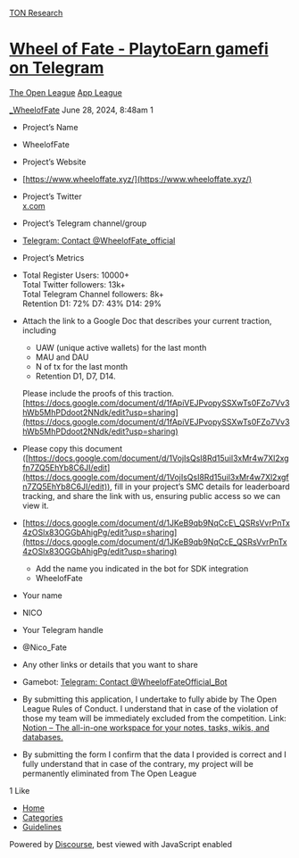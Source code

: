 [TON Research](/)

# [Wheel of Fate - PlaytoEarn gamefi on Telegram](/t/wheel-of-fate-playtoearn-gamefi-on-telegram/26350)

[The Open League](/c/the-open-league/app-leaderboard/58)  [App League](/c/the-open-league/app-leaderboard/58) 

    

[\_WheelofFate](https://tonresear.ch/u/_WheelofFate)  June 28, 2024, 8:48am  1

*   Project’s Name
    
*   WheelofFate
    
*   Project’s Website
    
*   [https://www.wheeloffate.xyz/](https://www.wheeloffate.xyz/)
    
*   Project’s Twitter  
    [x.com](https://x.com/_WheelofFate)
    
*   Project’s Telegram channel/group
    
*   [Telegram: Contact @WheelofFate\_official](https://t.me/WheelofFate_official)
    
*   Project’s Metrics
    
*   Total Register Users: 10000+  
    Total Twitter followers: 13k+  
    Total Telegram Channel followers: 8k+  
    Retention D1: 72% D7: 43% D14: 29%
    
*   Attach the link to a Google Doc that describes your current traction, including
    
    *   UAW (unique active wallets) for the last month
    *   MAU and DAU
    *   N of tx for the last month
    *   Retention D1, D7, D14.
    
    Please include the proofs of this traction.  
    [https://docs.google.com/document/d/1fApiVEJPvopySSXwTs0FZo7Vv3hWb5MhPDdoot2NNdk/edit?usp=sharing](https://docs.google.com/document/d/1fApiVEJPvopySSXwTs0FZo7Vv3hWb5MhPDdoot2NNdk/edit?usp=sharing)
    
*   Please copy this document ([https://docs.google.com/document/d/1VojIsQsI8Rd15uil3xMr4w7Xl2xgfn7ZQ5EhYb8C6JI/edit](https://docs.google.com/document/d/1VojIsQsI8Rd15uil3xMr4w7Xl2xgfn7ZQ5EhYb8C6JI/edit)), fill in your project’s SMC details for leaderboard tracking, and share the link with us, ensuring public access so we can view it.
    
*   [https://docs.google.com/document/d/1JKeB9qb9NqCcE\_QSRsVvrPnTx4zOSlx83OGGbAhigPg/edit?usp=sharing](https://docs.google.com/document/d/1JKeB9qb9NqCcE_QSRsVvrPnTx4zOSlx83OGGbAhigPg/edit?usp=sharing)
    
    *   Add the name you indicated in the bot for SDK integration
    *   WheelofFate
*   Your name
    
*   NICO
    
*   Your Telegram handle
    
*   @Nico\_Fate
    
*   Any other links or details that you want to share
    
*   Gamebot: [Telegram: Contact @WheelofFateOfficial\_Bot](https://t.me/WheelofFateOfficial_Bot)
    
*   By submitting this application, I undertake to fully abide by The Open League Rules of Conduct. I understand that in case of the violation of those my team will be immediately excluded from the competition. Link: [Notion – The all-in-one workspace for your notes, tasks, wikis, and databases.](https://ton-org.notion.site/The-Open-League-Rules-of-Conduct-04f4a0fedf1a401687075f5efd83de68)
    
*   By submitting the form I confirm that the data I provided is correct and I fully understand that in case of the contrary, my project will be permanently eliminated from The Open League
    

  1 Like

*   [Home](/)
*   [Categories](/categories)
*   [Guidelines](/guidelines)

Powered by [Discourse](https://www.discourse.org), best viewed with JavaScript enabled